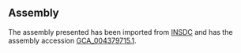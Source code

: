 
Assembly
--------

The assembly presented has been imported from 
[INSDC](http://www.insdc.org) and has the assembly accession
[GCA\_004379715.1](http://www.ebi.ac.uk/ena/data/view/GCA_004379715.1).

